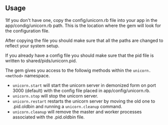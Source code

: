 ## Usage

1If you don't have one, copy the config/unicorn.rb file into your app in the app/condig/unicorn.rb path. This is the location where the gem will look for the configuration file.

After copying the file you should make sure that all the paths are changed to reflect your system setup.

If you already have a config file you should make sure that the pid file is written to shared/pids/unicorn.pid.

The gem gives you access to the followig methods within the `unicorn.<method>` namespace.

* `unicorn.start` will start the unicorn server in demonized form on port 3000 (default) with the config file placed in app/config/unicorn.rb.
* `unicorn.stop` will stop the unicorn server.
* `unicorn.restart` restarts the unicorn server by moving the old one to <somename>.pid.oldbin and running a `unicorn.cleanup` command.
* `unicorn.cleanup` will remove the master and worker processes associated with the <something>.pid.oldbin file.
